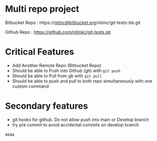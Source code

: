# Multi repo project

Bitbucket Repo : https://nitinc@bitbucket.org/nitinc/git-tests-bb.git 

Github Repo : https://github.com/nitinkc/git-tests.git

# Critical Features
- Add Another Remote Repo (Bitbucket Repo)
- Should be able to Push into Github (gh) with `git push`
- Should be able to Pull from gb with `git pull`
- Should be able to push and pull to both repo simultaneously with one custom command

# Secondary features
- git hooks for github. Do not allow push into main or Develop branch
- try pre commit to avoid accidental commits on develop branch


asas
